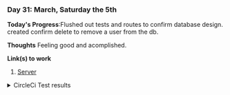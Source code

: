 ### Day 31: March, Saturday the 5th

**Today's Progress**:Flushed out tests and routes to confirm database design. created confirm delete to remove a user from the db.

**Thoughts** Feeling good and acomplished. 

**Link(s) to work**
1. [Server](https://github.com/SLO42/Clicker-App-Server/)
<details>
  <summary>CircleCi Test results</summary>
  
  <img width="1174" alt="Screen Shot 2022-03-05 at 9 59 21 PM" src="https://user-images.githubusercontent.com/16868451/156908683-70609248-849e-4513-bf5f-d452760cd4e1.png">
</details>
